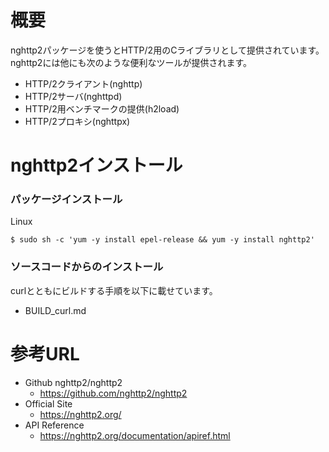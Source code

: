 # 概要
nghttp2パッケージを使うとHTTP/2用のCライブラリとして提供されています。
nghttp2には他にも次のような便利なツールが提供されます。
- HTTP/2クライアント(nghttp)
- HTTP/2サーバ(nghttpd)
- HTTP/2用ベンチマークの提供(h2load)
- HTTP/2プロキシ(nghttpx)

# nghttp2インストール

### パッケージインストール
Linux
```
$ sudo sh -c 'yum -y install epel-release && yum -y install nghttp2'
```

### ソースコードからのインストール
curlとともにビルドする手順を以下に載せています。
- BUILD_curl.md 


# 参考URL
- Github nghttp2/nghttp2
  - https://github.com/nghttp2/nghttp2
- Official Site
  - https://nghttp2.org/
- API Reference
  - https://nghttp2.org/documentation/apiref.html
